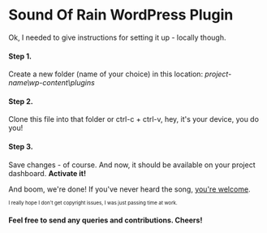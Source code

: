 # Sound Of Rain WordPress Plugin
Ok, I needed to give instructions for setting it up - locally though. 

#### Step 1. 
Create a new folder (name of your choice) in this location: <i> project-name\wp-content\plugins </i>

#### Step 2.
Clone this file into that folder or ctrl-c + ctrl-v, hey, it's your device, you do you!

#### Step 3.
Save changes - of course. And now, it should be available on your project dashboard. <strong> Activate it! </strong>

And boom, we're done! If you've never heard the song, <a href = "https://www.youtube.com/watch?v=Tky406Tczwk">you're welcome</a>.

<sub><sup>I really hope I don't get copyright issues, I was just passing time at work.</sup></sub>

#### Feel free to send any queries and contributions. Cheers!
